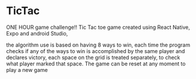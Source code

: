 # TicTac

ONE HOUR game challenge!!
Tic Tac toe game created using React Native, Expo and android Studio,

the algorithm use is based on having 8 ways to win, each time the program checks if any of the ways to win is accomplished by the same player and declares victory,
each space on the grid is treated separately, to check what player marked that space.
The game can be reset at any moment to play a new game 
